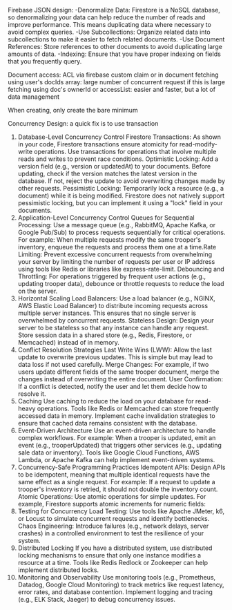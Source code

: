 Firebase JSON design: 
    -Denormalize Data: Firestore is a NoSQL database, so denormalizing your data can help reduce the number of reads and improve performance. This means duplicating data where necessary to avoid complex queries.
    -Use Subcollections: Organize related data into subcollections to make it easier to fetch related documents.
    -Use Document References: Store references to other documents to avoid duplicating large amounts of data.
    -Indexing: Ensure that you have proper indexing on fields that you frequently query.


Document access: ACL via firebase custom claim or in document
    fetching using user's docIds array: large number of concurrent request if this is large
    fetching using doc's ownerId or accessList: easier and faster, but a lot of data management

When creating, only create the bare minimum


Concurrency Design: a quick fix is to use transaction
1. Database-Level Concurrency Control
Firestore Transactions: As shown in your code, Firestore transactions ensure atomicity for read-modify-write operations. Use transactions for operations that involve multiple reads and writes to prevent race conditions.
Optimistic Locking: Add a version field (e.g., version or updatedAt) to your documents. Before updating, check if the version matches the latest version in the database. If not, reject the update to avoid overwriting changes made by other requests.
Pessimistic Locking: Temporarily lock a resource (e.g., a document) while it is being modified. Firestore does not natively support pessimistic locking, but you can implement it using a "lock" field in your documents.
2. Application-Level Concurrency Control
Queues for Sequential Processing: Use a message queue (e.g., RabbitMQ, Apache Kafka, or Google Pub/Sub) to process requests sequentially for critical operations. For example:
When multiple requests modify the same trooper's inventory, enqueue the requests and process them one at a time.Rate Limiting: Prevent excessive concurrent requests from overwhelming your server by limiting the number of requests per user or IP address using tools like Redis or libraries like express-rate-limit.
Debouncing and Throttling: For operations triggered by frequent user actions (e.g., updating trooper data), debounce or throttle requests to reduce the load on the server.
3. Horizontal Scaling
Load Balancers: Use a load balancer (e.g., NGINX, AWS Elastic Load Balancer) to distribute incoming requests across multiple server instances. This ensures that no single server is overwhelmed by concurrent requests.
Stateless Design: Design your server to be stateless so that any instance can handle any request. Store session data in a shared store (e.g., Redis, Firestore, or Memcached) instead of in memory.
4. Conflict Resolution Strategies
Last Write Wins (LWW): Allow the last update to overwrite previous updates. This is simple but may lead to data loss if not used carefully.
Merge Changes: For example, if two users update different fields of the same trooper document, merge the changes instead of overwriting the entire document.
User Confirmation: If a conflict is detected, notify the user and let them decide how to resolve it.
5. Caching
Use caching to reduce the load on your database for read-heavy operations. Tools like Redis or Memcached can store frequently accessed data in memory.
Implement cache invalidation strategies to ensure that cached data remains consistent with the database.
6. Event-Driven Architecture
Use an event-driven architecture to handle complex workflows. For example:
When a trooper is updated, emit an event (e.g., trooperUpdated) that triggers other services (e.g., updating sale data or inventory).
Tools like Google Cloud Functions, AWS Lambda, or Apache Kafka can help implement event-driven systems.
7. Concurrency-Safe Programming Practices
Idempotent APIs: Design APIs to be idempotent, meaning that multiple identical requests have the same effect as a single request. For example:
If a request to update a trooper's inventory is retried, it should not double the inventory count.
Atomic Operations: Use atomic operations for simple updates. For example, Firestore supports atomic increments for numeric fields:
8. Testing for Concurrency
Load Testing: Use tools like Apache JMeter, k6, or Locust to simulate concurrent requests and identify bottlenecks.
Chaos Engineering: Introduce failures (e.g., network delays, server crashes) in a controlled environment to test the resilience of your system.
9. Distributed Locking
If you have a distributed system, use distributed locking mechanisms to ensure that only one instance modifies a resource at a time. Tools like Redis Redlock or Zookeeper can help implement distributed locks.
10. Monitoring and Observability
Use monitoring tools (e.g., Prometheus, Datadog, Google Cloud Monitoring) to track metrics like request latency, error rates, and database contention.
Implement logging and tracing (e.g., ELK Stack, Jaeger) to debug concurrency issues.